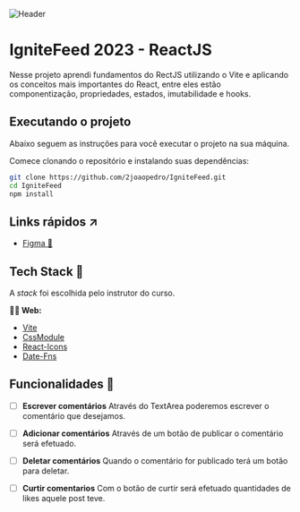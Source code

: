 ![Header](https://www.figma.com/file/Ji0rtxJfmzB9cufLyeZ6kL/Ignite-Feed-(Community)?node-id=1-20&t=IKWYeNaiUcH1u32M-4)

# IgniteFeed 2023 - ReactJS
Nesse projeto aprendi fundamentos do RectJS utilizando o Vite e aplicando os conceitos mais importantes do React, entre eles estão componentização, propriedades, estados, imutabilidade e hooks.

## Executando o projeto
Abaixo seguem as instruções para você executar o projeto na sua máquina.

Comece clonando o repositório e instalando suas dependências:
```sh
git clone https://github.com/2joaopedro/IgniteFeed.git
cd IgniteFeed
npm install
```
## Links rápidos ↗

- [Figma 🎨](https://www.figma.com/file/Ji0rtxJfmzB9cufLyeZ6kL/Ignite-Feed-(Community)?node-id=0-1&t=A9gbfuedGk8NY1SO-0)

## Tech Stack 💜
A _stack_ foi escolhida pelo instrutor do curso.

**🧑‍💻 Web:**
- [Vite](https://vitejs.dev/)
- [CssModule](https://github.com/css-modules/css-modules)
- [React-Icons](https://react-icons.github.io/react-icons/)
- [Date-Fns](https://date-fns.org/)
## Funcionalidades 🚀
 - [ ] **Escrever comentários**
      Através do TextArea poderemos escrever o comentário que desejamos.

- [ ] **Adicionar comentários**
      Através de um botão de publicar o comentário será efetuado.

- [ ] **Deletar comentários**
      Quando o comentário for publicado terá um botão para deletar.

- [ ] **Curtir comentarios**
      Com o botão de curtir será efetuado quantidades de likes aquele post teve.
      

